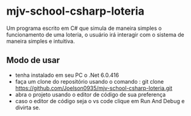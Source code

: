 # mjv-school-csharp-loteria
Um programa escrito em C# que simula de maneira simples o funcionamento de uma loteria, 
o usuário irá interagir com o sistema de maneira simples e intuitiva.

## Modo de usar
* tenha instalado em seu PC o .Net 6.0.416
* faça um clone do repositório usando o comando : git clone https://github.com/Joelson0935/mjv-school-csharp-loteria.git
* abra o projeto usando o editor de código de sua preferença
* caso o editor de código seja o vs code clique em Run And Debug e divirta se.
